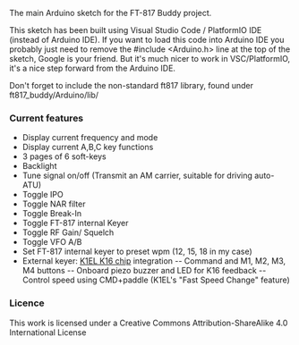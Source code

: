 The main Arduino sketch for the FT-817 Buddy project.

This sketch has been built using Visual Studio Code / PlatformIO IDE (instead of Arduino IDE).  If you want to load this code into Arduino IDE you probably just need to remove the #include <Arduino.h> line at the top of the sketch, Google is your friend.  But it's much nicer to work in VSC/PlatformIO, it's a nice step forward from the Arduino IDE.

Don't forget to include the non-standard ft817 library, found under ft817_buddy/Arduino/lib/

### Current features

- Display current frequency and mode
- Display current A,B,C key functions
- 3 pages of 6 soft-keys
- Backlight
- Tune signal on/off (Transmit an AM carrier, suitable for driving auto-ATU)
- Toggle IPO
- Toggle NAR filter
- Toggle Break-In
- Toggle FT-817 internal Keyer
- Toggle RF Gain/ Squelch
- Toggle VFO A/B
- Set FT-817 internal keyer to preset wpm (12, 15, 18 in my case)
- External keyer: [K1EL K16 chip](https://hamcrafters2.com/files/k16man_R10.pdf) integration
-- Command and M1, M2, M3, M4 buttons
-- Onboard piezo buzzer and LED for K16 feedback
-- Control speed using CMD+paddle (K1EL's "Fast Speed Change" feature)

### Licence
This work is licensed under a Creative Commons Attribution-ShareAlike 4.0 International License